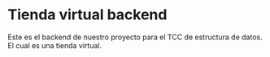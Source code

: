# Tienda virtual backend

Este es el backend de nuestro proyecto para el TCC de estructura de datos. El cual es una tienda virtual.
